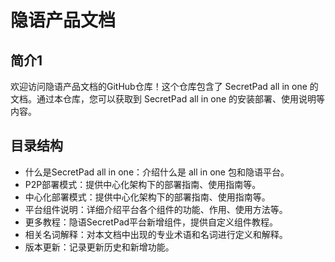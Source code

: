 # 隐语产品文档
## 简介1
欢迎访问隐语产品文档的GitHub仓库！这个仓库包含了 SecretPad all in one 的文档。通过本仓库，您可以获取到 SecretPad all in one 的安装部署、使用说明等内容。
## 目录结构
* 什么是SecretPad all in one：介绍什么是 all in one 包和隐语平台。
* P2P部署模式：提供中心化架构下的部署指南、使用指南等。
* 中心化部署模式：提供中心化架构下的部署指南、使用指南等。
* 平台组件说明：详细介绍平台各个组件的功能、作用、使用方法等。
* 更多教程：隐语SecretPad平台新增组件，提供自定义组件教程。
* 相关名词解释：对本文档中出现的专业术语和名词进行定义和解释。
* 版本更新：记录更新历史和新增功能。
   
